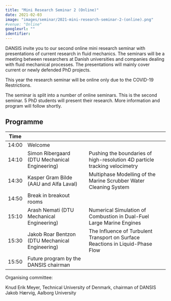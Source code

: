 ```yaml
---
title: "Mini Research Seminar 2 (Online)"
date: 2021-02-03
image: "images/seminar/2021-mini-research-seminar-2-(online).png"
#venue: "Online"
googleurl: ""
identifier:
---
```


DANSIS  invite you to our second online mini research seminar with presentations of current research in fluid mechanics. The seminars will be a meeting between researchers at Danish universities and companies dealing with fluid mechanical processes. The presentations will mainly cover current or newly defended PhD projects.

This year the research seminar will be online only due to the COVID-19 Restrictions.

The seminar is split into a number of online seminars. This is the second seminar. 5 PhD students will present their research. More information and program will follow shortly.

## Programme

| Time  |             |             |
| ----- | ----------- | ----------- | 
| 14:00 | Welcome     |  |
| 14:10 |  Simon Ribergaard (DTU Mechanical Engineering)| Pushing the boundaries of high-resolution 4D particle tracking velocimetry |
| 14:30 |  Kasper Gram Bilde (AAU and Alfa Laval)   | Multiphase Modelling of the Marine Scrubber Water Cleaning System |
| 14:50 |Break in breakout rooms    |  |
| 15:10 | Arash Nemati (DTU Mechanical Engineering)   |Numerical Simulation of Combustion in Dual-Fuel Large Marine Engines | 
| 15:30 | Jakob Roar Bentzon (DTU Mechanical Engineering)   |The Influence of Turbulent Transport on Surface Reactions in Liquid-Phase Flow  | 
| 15:50 | Future program by the DANSIS chairman    |  |

Organising committee:

Knud Erik Meyer, Technical University of Denmark, chairman of DANSIS
Jakob Hærvig, Aalborg University